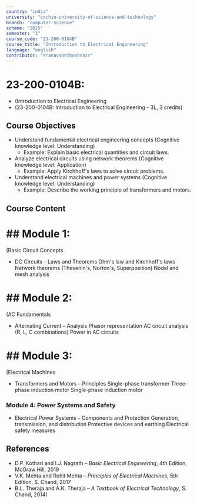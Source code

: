 ```yaml
---
country: "india"
university: "cochin-university-of-science-and-technology"
branch: "computer-science"
scheme: "2025"
semester: "1"
course_code: "23-200-0104B"
course_title: "Introduction to Electrical Engineering"
language: "english"
contributor: "Pranavsanthoshnair"
---
```


# 23-200-0104B: 
  - (Introduction to Electrical Engineering
  - (23-200-0104B: Introduction to Electrical Engineering - 3L, 3 credits)
## Course Objectives

* Understand fundamental electrical engineering concepts (Cognitive knowledge level: Understanding)
    - Example: Explain basic electrical quantities and circuit laws.
* Analyze electrical circuits using network theorems (Cognitive knowledge level: Application)
    - Example: Apply Kirchhoff's laws to solve circuit problems.
* Understand electrical machines and power systems (Cognitive knowledge level: Understanding)
    - Example: Describe the working principle of transformers and motors.

## Course Content
# ## Module 1:
  (Basic Circuit Concepts

* DC Circuits – Laws and Theorems
  Ohm's law and Kirchhoff's laws
  Network theorems (Thevenin's, Norton's, Superposition)
  Nodal and mesh analysis

# ## Module 2:
  (AC Fundamentals

* Alternating Current – Analysis
  Phasor representation
  AC circuit analysis (R, L, C combinations)
  Power in AC circuits

# ## Module 3:
  (Electrical Machines

* Transformers and Motors – Principles
  Single-phase transformer
  Three-phase induction motor
  Single-phase induction motor

### Module 4: Power Systems and Safety
* Electrical Power Systems – Components and Protection
  Generation, transmission, and distribution
  Protective devices and earthing
  Electrical safety measures

## References

* D.P. Kothari and I.J. Nagrath – *Basic Electrical Engineering*, 4th Edition, McGraw Hill, 2019
* V.K. Mehta and Rohit Mehta – *Principles of Electrical Machines*, 5th Edition, S. Chand, 2017
* B.L. Theraja and A.K. Theraja – *A Textbook of Electrical Technology*, S. Chand, 2014)
